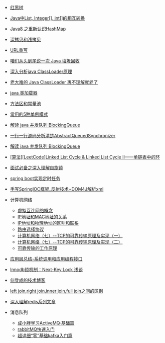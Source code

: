 - <a href="https://www.jianshu.com/p/f4639d0cc887">红黑树</a>
- <a href="https://www.cnblogs.com/cat520/p/10299879.html">Java中List, Integer[], int[]的相互转换</a>
- <a href="https://zhuanlan.zhihu.com/p/21673805">Java8 之重新认识HashMap</a>
- <a href="https://www.cnblogs.com/shakinghead/p/7651502.html">深拷贝和浅拷贝</a>
- <a href="https://www.cnblogs.com/ttjava/p/3641014.html">URL重写</a>
- <a href="https://mbd.baidu.com/newspage/data/landingshare?pageType=1&isBdboxFrom=1&context=%7B%22nid%22%3A%22news_10128230507013186287%22%2C%22sourceFrom%22%3A%22bjh%22%2C%22ssid%22%3A%22bf1ae73e%22%7D&_refluxos=a2">咱们从头到尾说一次 Java 垃圾回收</a>
- <a href="https://blog.csdn.net/xyang81/article/details/7292380">深入分析java ClassLoader原理</a>
- <a href="https://juejin.im/post/5c04892351882516e70dcc9b#heading-3">老大难的 Java ClassLoader 再不理解就老了</a>
- <a href="http://gityuan.com/2016/01/24/java-classloader/">java 类加载器</a>
- <a href="https://blog.csdn.net/wangbiao007/article/details/78545189">方法区和常量池</a>
- <a href="https://zhuanlan.zhihu.com/p/40716384">常用的5种单例模式</a>
- <a href="https://javadoop.com/post/java-concurrent-queue">解读 java 并发队列 BlockingQueue</a>
- <a href="https://javadoop.com/2017/06/16/AbstractQueuedSynchronizer/">一行一行源码分析清楚AbstractQueuedSynchronizer</a>
- <a href="https://javadoop.com/post/java-concurrent-queue">解读 java 并发队列 BlockingQueue</a>
- <a href="https://www.cnblogs.com/hiddenfox/p/3408931.html">[算法][LeetCode]Linked List Cycle & Linked List Cycle II——单链表中的环</a>
- <a href="https://blog.csdn.net/qq_34337272/article/details/81252853">面试必备之深入理解自旋锁</a>
- <a href="https://github.com/Snailclimb/springboot-guide/blob/master/docs/advanced/SpringBoot-ScheduleTasks.md">spring boot实现定时任务</a>
- <a href="https://www.cnblogs.com/jovelove/articles/9862087.html">手写SpringIOC框架_反射技术+DOM4J解析xml</a>
- 计算机网络
  - <a href="https://cnblogs.com/jovelove/articles/9862087.html">虚拟互连网络概念</a>
  - <a href="https://blog.csdn.net/weixin_44150740/article/details/85062537">IP地址和MAC地址的关系</a>
  - <a href="https://blog.csdn.net/weixin_42886450/article/details/86466779">IP地址和物理地址的区别和联系</a>
  - <a href="https://blog.csdn.net/weixin_41922289/article/details/90366359">路由选择协议</a>
  - <a href="https://blog.csdn.net/qq1170836331/article/details/53884366">计算机网络（七）--TCP的可靠传输原理及实现（一）</a>
  - <a href="https://blog.csdn.net/QQ1170836331/article/details/54020644">计算机网络（七）--TCP的可靠传输原理及实现（二）</a>
  - <a href="https://www.cnblogs.com/gd-luojialin/p/7615278.html">可靠传输的工作原理</a>
- <a href="https://blog.csdn.net/qq_31759205/article/details/80633469">应用层总结-系统调用和应用编程接口</a>

- <a href="https://www.cnblogs.com/zhoujinyi/p/3435982.html">Innodb锁机制：Next-Key Lock 浅谈</a>
- <a href="http://hedengcheng.com/?p=771">何登成的技术博客</a>
- <a href="https://www.cnblogs.com/lijingran/p/9001302.html">left join,right join,inner join,full join之间的区别</a>
- <a href="https://www.cnblogs.com/kismetv/p/8654978.html">深入理解redis系列文章</a>
- 消息队列
  - <a href="https://www.cnblogs.com/cyfonly/p/6380860.html">成小胖学习ActiveMQ·基础篇</a>
  - <a href="https://www.cnblogs.com/myJavaEE/p/6665166.html">rabbitMQ快速入门</a>
  - <a href="https://www.cnblogs.com/along21/p/10278100.html">超详细“零”基础kafka入门篇</a>
